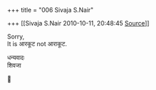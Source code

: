 +++
title = "006 Sivaja S.Nair"

+++
[[Sivaja S.Nair	2010-10-11, 20:48:45 [Source](https://groups.google.com/g/bvparishat/c/0H3OqQY4OQE)]]



Sorry,  
It is आरकूट not आराकूट.

  
धन्यवादः  
शिवजा  




